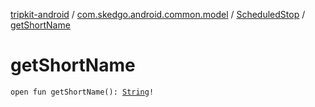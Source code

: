 [tripkit-android](../../index.md) / [com.skedgo.android.common.model](../index.md) / [ScheduledStop](index.md) / [getShortName](./get-short-name.md)

# getShortName

`open fun getShortName(): `[`String`](https://kotlinlang.org/api/latest/jvm/stdlib/kotlin/-string/index.html)`!`